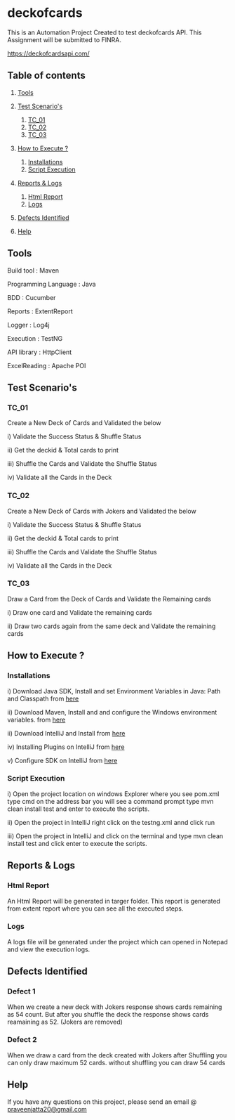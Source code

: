 # deckofcards

This is an Automation Project Created to test deckofcards API. This Assignment will be submitted to FINRA.

  https://deckofcardsapi.com/

## Table of contents

1. [Tools](#1)

2. [Test Scenario's](#2)
    1. [TC_01](#2-1)
    2. [TC_02](#2-2)
    3. [TC_03](#2-3)

3. [How to Execute ?](#3)
    1. [Installations](#3-1)
    2. [Script Execution](#3-21)
    
4. [Reports & Logs](#4)    
    1. [Html Report](#4-1)
    2. [Logs](#4-2)
    
5. [Defects Identified](#5)      
    
6. [Help](#6)      
    



## <a name="1"></a>Tools

Build tool :            Maven

Programming Language :  Java

BDD                  :  Cucumber

Reports              : ExtentReport

Logger               : Log4j

Execution            :  TestNG

API library          :  HttpClient

ExcelReading         :  Apache POI



## <a name="2"></a> Test Scenario's

### <a name="2-1"></a>TC_01
Create a New Deck of Cards and Validated the below

i) Validate the Success Status & Shuffle Status

ii) Get the deckid & Total cards to print

iii) Shuffle the Cards and Validate the Shuffle Status

iv) Validate all the Cards in the Deck

### <a name="2-2"></a>TC_02
Create a New Deck of Cards with Jokers and Validated the below

i) Validate the Success Status & Shuffle Status

ii) Get the deckid & Total cards to print

iii) Shuffle the Cards and Validate the Shuffle Status

iv) Validate all the Cards in the Deck

### <a name="2-3"></a>TC_03
Draw a Card from the Deck of Cards and Validate the Remaining cards

i) Draw one card and Validate the remaining cards

ii) Draw two cards again from the same deck and Validate the remaining cards



## <a name="3"></a> How to Execute ?

### <a name="3-1"></a>Installations

i) Download Java SDK, Install and set Environment Variables in Java: Path and Classpath from [here](https://www.guru99.com/install-java.html)

ii) Download Maven, Install and and configure the Windows environment variables. from [here](https://mkyong.com/maven/how-to-install-maven-in-windows/)

ii) Download IntelliJ and Install from [here](https://java.tutorials24x7.com/blog/how-to-install-intellij-idea-for-java-on-windows)

iv) Installing Plugins on IntelliJ from [here](https://www.jetbrains.com/help/idea/managing-plugins.html#plugin-dev)

v) Configure SDK on IntelliJ from [here](https://www.jetbrains.com/help/idea/sdk.html#change-project-sdk)


### <a name="3-2"></a>Script Execution

i) Open the project location on windows Explorer where you see pom.xml
type cmd on the address bar you will see a command prompt type mvn clean install test and enter to execute the scripts.

ii) Open the project in IntelliJ right click on the testng.xml annd click run

iii) Open the project in IntelliJ and click on the terminal and type mvn clean install test and click enter to execute the scripts.
 
  
  
## <a name="4"></a> Reports & Logs

### <a name="4-1"></a>Html Report

An Html Report will be generated in targer folder. This report is generated from extent report where you can see all the executed steps.

### <a name="4-2"></a>Logs

A logs file will be generated under the project which can opened in Notepad and view the execution logs.


## <a name="5"></a>Defects Identified

### <a name="5-1"></a>Defect 1

When we create a new deck with Jokers response shows cards remaining as 54 count. But after you shuffle the deck the response shows cards reamaining as 52. (Jokers are removed)

### <a name="5-2"></a>Defect 2

When we draw a card from the deck created with Jokers after Shuffling you can only draw maximum 52 cards. without shuffling you can draw 54 cards

## <a name="6"></a>Help

If you have any questions on this project, please send an email @ praveenjatta20@gmail.com


